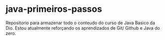 # java-primeiros-passos
Repositorio para armazenar todo o conteudo do curso de Java Basico da Dio.
Estou atualmente reforçando os aprendizados de Git/ Github e Java do zero.